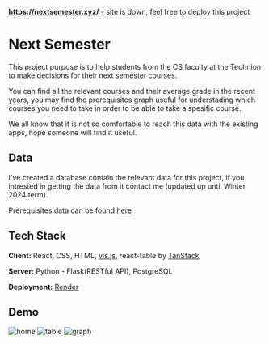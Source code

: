 **https://nextsemester.xyz/** - site is down, feel free to deploy this project
# Next Semester
This project purpose is to help students from the CS faculty at the Technion to make decisions for their next semester courses.

You can find all the relevant courses and their average grade in the recent years, you may find the prerequisites graph useful for understading which courses you need to take in order to be able to take a spesific course.

We all know that it is not so comfortable to reach this data with the existing apps, hope someone will find it useful.




## Data
I've created a database contain the relevant data for this project, if you intrested in getting the data from it contact me (updated up until Winter 2024 term).

Prerequisites data can be found [here](react-frontend/src/components/graphdata.js)
## Tech Stack

**Client:** React, CSS, HTML, [vis.js](https://github.com/visjs), react-table by [TanStack](https://github.com/TanStack/table)

**Server:** Python - Flask(RESTful API), PostgreSQL

**Deployment:** [Render](https://render.com/) 

## Demo
![home](https://i.imgur.com/vRcnmvv.png)
![table](https://s14.gifyu.com/images/bTvY6.gif)
![graph](https://github.com/idotalk/NextSemester/blob/master/Recording2025-09-05112341-ezgif.com-speed.gif)

